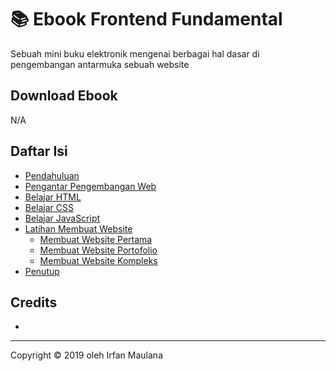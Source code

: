# 📚 Ebook Frontend Fundamental

Sebuah mini buku elektronik mengenai berbagai hal dasar di pengembangan antarmuka sebuah website

## Download Ebook

N/A

## Daftar Isi

- [Pendahuluan](#)
- [Pengantar Pengembangan Web](#)
- [Belajar HTML](#)
- [Belajar CSS](#)
- [Belajar JavaScript](#)
- [Latihan Membuat Website](#)
  - [Membuat Website Pertama](#)
  - [Membuat Website Portofolio](#)
  - [Membuat Website Kompleks](#)
- [Penutup](#)

## Credits

-

---

Copyright © 2019 oleh Irfan Maulana
